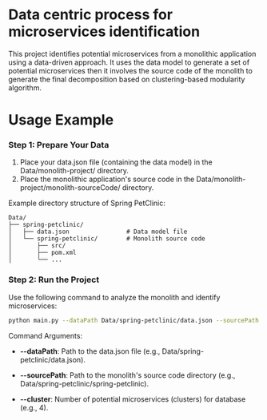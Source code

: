 # Data centric process for microservices identification

This project identifies potential microservices from a monolithic application using a data-driven approach. It uses the data model to generate a set of potential microservices then it involves the source code of the monolith to generate the final decomposition based on clustering-based modularity algorithm.

# Usage Example

### Step 1: Prepare Your Data

1. Place your data.json file (containing the data model) in the Data/monolith-project/ directory.
2. Place the monolithic application's source code in the Data/monolith-project/monolith-sourceCode/ directory.

Example directory structure of Spring PetClinic:
```
Data/
├── spring-petclinic/
│   ├── data.json                # Data model file
│   └── spring-petclinic/        # Monolith source code
│       ├── src/
│       ├── pom.xml
│       └── ...
```
### Step 2: Run the Project
Use the following command to analyze the monolith and identify microservices:

```bash 
python main.py --dataPath Data/spring-petclinic/data.json --sourcePath Data/spring-petclinic/spring-petclinic --cluster 4
```

Command Arguments:

- **--dataPath**: Path to the data.json file (e.g., Data/spring-petclinic/data.json).

- **--sourcePath**: Path to the monolith's source code directory (e.g., Data/spring-petclinic/spring-petclinic).

- **--cluster**: Number of potential microservices (clusters) for database (e.g., 4).
